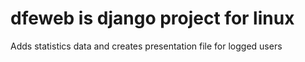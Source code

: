 # dfeweb is django project for linux
Adds statistics data and creates presentation file for logged users
